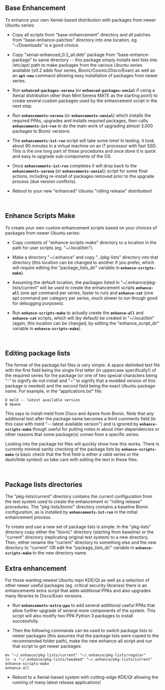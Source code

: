 ## Base Enhancement

To enhance your own Xenial-based distribution with packages from newer Ubuntu series:

* Copy all scripts from "base-enhancement" directory and all patches from "base-enhance-patches" directory into one location, eg. "~/Downloads" is a good choice.

* Copy "xenial-enhanced_0.2_all.deb" package from "base-enhance-package" to same directory -- this package simply installs text lists into /etc/apt/ path to make packages from the various Ubuntu series available (v0.2 adds four series, Bionic/Cosmic/Disco/Eoan) as well as an **`apt-new`** command allowing easy installation of packages from newer series.

* Run **`enhanced-packages-serena`** (or **`enhanced-packages-xenial`** if using a Xenial distribution other than Mint Serena MATE as the starting point) to create several custom packages used by the enhancement script in the next step.

* Run **`enhancements-serena`** (or **`enhancements-xenial`**) which installs the required PPAs, upgrades and installs required packages, then calls **`enhancements-1st-run`** to do the main work of upgrading almost 3,000 packages to Bionic versions.

* The **`enhancements-1st-run`** script will take some time! In testing, it took about 90 minutes in a virtual machine on an i7 processor with fast SSD. This is the one long part of these procedures and once done it is quick and easy to upgrade sub-components of the OS.

* Once **`enhancements-1st-run`** completes it will drop back to the **`enhancements-serena`** (or **`enhancements-xenial`**) script for some final actions, including re-install of packages removed prior to the upgrade process (due version conflicts).

* Reboot to your new "enhanced" Ubuntu "rolling release" distribution!

&nbsp;

## Enhance Scripts Make

To create your own custom enhancement scripts based on your choices of packages from newer Ubuntu series:

* Copy contents of "enhance-scripts-make" directory to a location in the path for user scripts (eg. "~/.local/bin").

* Make a directory "~/.enhance" and copy "../pkg-lists" directory into that directory (this location can be changed to another if you prefer, which will require editing the "package_lists_dir" variable in **`enhance-scripts-make`**).

* Assuming the default location, the packages listed in "~/.enhance/pkg-lists/current" will be used to create the enhancement scripts **`enhance-all`** (one apt command per series, faster to run) and **`enhance-cat`** (one apt command per category per series, much slower to run though good for debugging purposes).

* Run **`enhance-scripts-make`** to actually create the **`enhance-all`** and **`enhance-cat`** scripts, which will (by default) be created in "~/.local/bin" (again, this location can be changed, by editing the "enhance_script_dir" variable in **`enhance-scripts-make`**).

&nbsp;

## Editing package lists

The format of the package list files is very simple. A space delimited text file with the first field being the single first letter (in uppercase specifically!) of the required series for the package (or one of two special characters being "-" to signify do not install and "~" to signify that a modded version of this package is needed) and the second field being the exact Ubuntu package name. For example, in the "applications.txt" file:
```
D meld -- latest available version
B 4pane
```
This says to install meld from Disco and 4pane from Bionic. Note that any additional text after the package name becomes a third comments field (in this case with meld "-- latest available version") and is ignored by **`enhance-scripts-make`** though useful for putting notes in about inter-dependencies or other reasons that some package(s) comes from a specific series.

Looking into the package list files will quickly show how this works. There is currently minimal sanity checking of the package lists by **`enhance-scripts-make`** (a basic check that the first field is either a valid series or the dash/tilde symbol) so take care with editing the text in these files.

&nbsp;

## Package lists directories

The "pkg-lists/current" directory contains the current configuration from the test system used to create the enhancement or "rolling release" procedures. The "pkg-lists/bionic" directory contains a baseline Bionic configuration, as is installed by **`enhancements-1st-run`** in the initial enhancement process.

To create and use a new set of package lists is simple. In the "pkg-lists" directory copy either the "bionic" directory (starting from baseline) or the "current" directory (replicating original test system) to a new directory. Then, either rename the "current" directory to something else and the new directory to "current" OR edit the "package_lists_dir" variable in **`enhance-scripts-make`** to the new directory name.

## Extra enhancement

For those wanting newest Ubuntu repo KDE/Qt as well as a selection of other newer useful packages (eg. critical security libraries) there is an enhancements extra script that adds additional PPAs and also upgrades many libraries to Disco/Eoan versions.

* Run **`enhancements-extra-ppa`** to add several additional useful PPAs that allow further upgrade of several more components of the system. This script will also modify two PPA Python 3 packages to install successfully.

* Then the following commands can be used to switch package lists to newer packages (this assumes that the package lists were copied to the recommended folder path), make the new enhance-all script and run that script to get newer packages:
```
mv "~/.enhance/pkg-lists/current" "~/.enhance/pkg-lists/regular"
ln -s "~/.enhance/pkg-lists/tweaked" "~/.enhance/pkg-lists/current"
enhance-scripts-make
enhance-all

```
* Reboot to a Xenial-based system with cutting-edge KDE/Qt allowing the running of many latest release applications!


